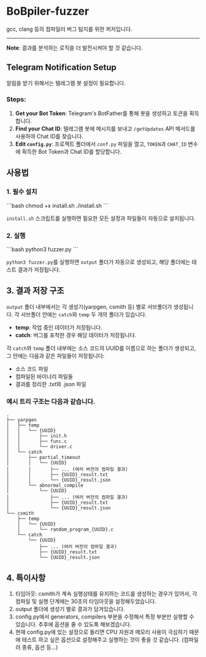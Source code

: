 # BoBpiler-fuzzer

gcc, clang 등의 컴파일러 버그 탐지를 위한 퍼저입니다.

---

**Note**: 결과를 분석하는 로직을 더 발전시켜야 할 것 같습니다.

## Telegram Notification Setup

알림을 받기 위해서는 텔레그램 봇 설정이 필요합니다.

### Steps:
1. **Get your Bot Token**: Telegram's BotFather를 통해 봇을 생성하고 토큰을 획득합니다.
2. **Find your Chat ID**: 텔레그램 봇에 메시지를 보내고 `/getUpdates` API 메서드를 사용하여 Chat ID를 찾습니다.
3. **Edit `config.py`**: 프로젝트 폴더에서 `conf.py` 파일을 열고, `TOKEN`과 `CHAT_ID` 변수에 획득한 Bot Token과 Chat ID를 할당합니다.

## 사용법

### 1. 필수 설치

\`\`\`bash
chmod +x install.sh
./install.sh
\`\`\`

`install.sh` 스크립트를 실행하면 필요한 모든 설정과 파일들이 자동으로 설치됩니다.

### 2. 실행

\`\`\`bash
python3 fuzzer.py
\`\`\`

`python3 fuzzer.py`를 실행하면 `output` 폴더가 자동으로 생성되고, 해당 폴더에는 테스트 결과가 저장됩니다.

## 3. 결과 저장 구조

`output` 폴더 내부에서는 각 생성기(yarpgen, csmith 등) 별로 서브폴더가 생성됩니다. 각 서브폴더 안에는 `catch`와 `temp` 두 개의 폴더가 있습니다.

- **temp**: 작업 중인 데이터가 저장됩니다.
- **catch**: 버그를 포착한 경우 해당 데이터가 저장됩니다.

각 `catch`와 `temp` 폴더 내부에는 소스 코드의 UUID를 이름으로 하는 폴더가 생성되고, 그 안에는 다음과 같은 파일들이 저장됩니다:

- 소스 코드 파일
- 컴파일된 바이너리 파일들
- 결과를 정리한 .txt와 .json 파일

### 예시 트리 구조는 다음과 같습니다.

```plaintext
.
├── yarpgen
│   ├── temp
│   │   └── {UUID}
│   │       ├── init.h
│   │       ├── func.c
│   │       └── driver.c
│   └── catch
│       ├── partial_timeout
│       │   └── {UUID}
│       │       ├── ... (여러 버전의 컴파일 결과)
│       │       ├── {UUID}_result.txt
│       │       └── {UUID}_result.json
│       └── abnormal_compile
│           └── {UUID}
│               ├── ... (여러 버전의 컴파일 결과)
│               ├── {UUID}_result.txt
│               └── {UUID}_result.json
└── csmith
    ├── temp
    │   └── {UUID}
    │       └── random_program_{UUID}.c
    └── catch
        └── {UUID}
            ├── ... (여러 버전의 컴파일 결과)
            ├── {UUID}_result.txt
            └── {UUID}_result.json
```

## 4. 특이사항
1. 타임아웃: csmith가 계속 실행상태를 유지하는 코드를 생성하는 경우가 있어서, 각 컴파일 및 실행 단계에는 30초의 타임아웃을 설정해두었습니다.  
2. output 폴더에 생성기 별로 결과가 담겨있습니다.  
3. config.py에서 generators, compilers 부분을 수정해서 특정 부분만 실행할 수 있습니다. 추후에 옵션을 줄 수 있도록 해보겠습니다.  
4. 현재 config.py에 있는 설정으로 돌리면 CPU 자원과 메모리 사용이 극심하기 때문에 테스트 하고 싶은 옵션으로 설정해주고 실행하는 것이 좋을 것 같습니다. (컴파일러 종류, 옵션 등...)
